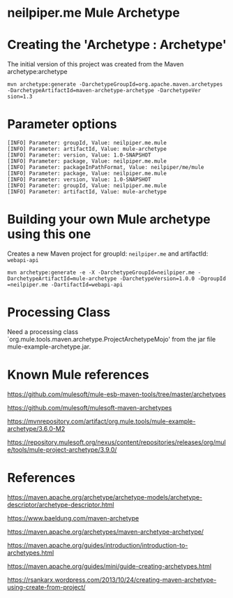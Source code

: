 # neilpiper.me Mule Archetype


# Creating the 'Archetype : Archetype'

The initial version of this project was created from the Maven archetype:archetype

```
mvn archetype:generate -DarchetypeGroupId=org.apache.maven.archetypes -DarchetypeArtifactId=maven-archetype-archetype -DarchetypeVer
sion=1.3
```

# Parameter options
```
[INFO] Parameter: groupId, Value: neilpiper.me.mule
[INFO] Parameter: artifactId, Value: mule-archetype
[INFO] Parameter: version, Value: 1.0-SNAPSHOT
[INFO] Parameter: package, Value: neilpiper.me.mule
[INFO] Parameter: packageInPathFormat, Value: neilpiper/me/mule
[INFO] Parameter: package, Value: neilpiper.me.mule
[INFO] Parameter: version, Value: 1.0-SNAPSHOT
[INFO] Parameter: groupId, Value: neilpiper.me.mule
[INFO] Parameter: artifactId, Value: mule-archetype
```

# Building your own Mule archetype using this one

Creates a new Maven project for groupId: `neilpiper.me` and artifactId: `webapi-api`

```
mvn archetype:generate -e -X -DarchetypeGroupId=neilpiper.me -DarchetypeArtifactId=mule-archetype -DarchetypeVersion=1.0.0 -DgroupId
=neilpiper.me -DartifactId=webapi-api
```

# Processing Class 

Need a processing class `org.mule.tools.maven.archetype.ProjectArchetypeMojo' from the jar file mule-example-archetype.jar.

# Known Mule references

https://github.com/mulesoft/mule-esb-maven-tools/tree/master/archetypes

https://github.com/mulesoft/mulesoft-maven-archetypes	

https://mvnrepository.com/artifact/org.mule.tools/mule-example-archetype/3.6.0-M2

https://repository.mulesoft.org/nexus/content/repositories/releases/org/mule/tools/mule-project-archetype/3.9.0/

# References

https://maven.apache.org/archetype/archetype-models/archetype-descriptor/archetype-descriptor.html

https://www.baeldung.com/maven-archetype

https://maven.apache.org/archetypes/maven-archetype-archetype/

https://maven.apache.org/guides/introduction/introduction-to-archetypes.html

https://maven.apache.org/guides/mini/guide-creating-archetypes.html

https://rsankarx.wordpress.com/2013/10/24/creating-maven-archetype-using-create-from-project/


